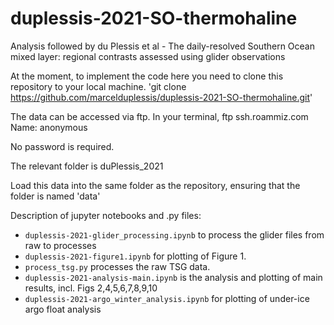 # duplessis-2021-SO-thermohaline
Analysis followed by du Plessis et al - The daily-resolved Southern Ocean mixed layer: regional contrasts assessed using glider observations

At the moment, to implement the code here you need to clone this repository to your local machine.
'git clone https://github.com/marcelduplessis/duplessis-2021-SO-thermohaline.git'

The data can be accessed via ftp. In your terminal,
ftp ssh.roammiz.com
Name: anonymous

No password is required.

The relevant folder is duPlessis_2021

Load this data into the same folder as the repository, ensuring that the folder is named 'data'

Description of jupyter notebooks and .py files:

- `duplessis-2021-glider_processing.ipynb` to process the glider files from raw to processes
- `duplessis-2021-figure1.ipynb` for plotting of Figure 1.
- `process_tsg.py` processes the raw TSG data.
- `duplessis-2021-analysis-main.ipynb` is the analysis and plotting of main results, incl. Figs 2,4,5,6,7,8,9,10
- `duplessis-2021-argo_winter_analysis.ipynb` for plotting of under-ice argo float analysis

